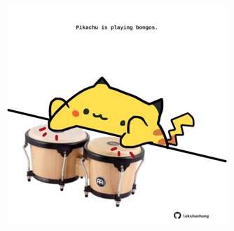 <!-- built at 07/05/2024, 21:00:49 UTC -->
<p align="center">
  <img width="500" height="500" src="./ReadmeImage.svg">
</p>
